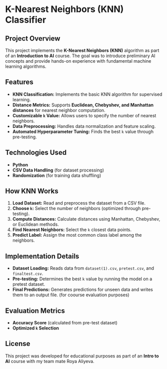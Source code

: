 # K-Nearest Neighbors (KNN) Classifier

## Project Overview
This project implements the **K-Nearest Neighbors (KNN)** algorithm as part of an **Introduction to AI** course. The goal was to introduce preliminary AI concepts and provide hands-on experience with fundamental machine learning algorithms.

## Features
- **KNN Classification:** Implements the basic KNN algorithm for supervised learning.
- **Distance Metrics:** Supports **Euclidean, Chebyshev, and Manhattan distances** for nearest neighbor computation.
- **Customizable `k` Value:** Allows users to specify the number of nearest neighbors.
- **Data Preprocessing:** Handles data normalization and feature scaling.
- **Automated Hyperparameter Tuning:** Finds the best `k` value through pre-testing.

## Technologies Used
- **Python**
- **CSV Data Handling** (for dataset processing)
- **Randomization** (for training data shuffling)

## How KNN Works
1. **Load Dataset:** Read and preprocess the dataset from a CSV file.
2. **Choose `k`:** Select the number of neighbors (optimized through pre-testing).
3. **Compute Distances:** Calculate distances using Manhattan, Chebyshev, or Euclidean methods.
4. **Find Nearest Neighbors:** Select the `k` closest data points.
5. **Predict Label:** Assign the most common class label among the neighbors.

## Implementation Details
- **Dataset Loading:** Reads data from `dataset(1).csv`, `pretest.csv`, and `finaltest.csv`.
- **Pre-testing:** Determines the best `k` value by running the model on a pretest dataset.
- **Final Predictions:** Generates predictions for unseen data and writes them to an output file. (for coourse evaluation purposes)

## Evaluation Metrics
- **Accuracy Score** (calculated from pre-test dataset)
- **Optimized `k` Selection**


## License
This project was developed for educational purposes as part of an **Intro to AI** course with my team mate Roya Aliyeva.


